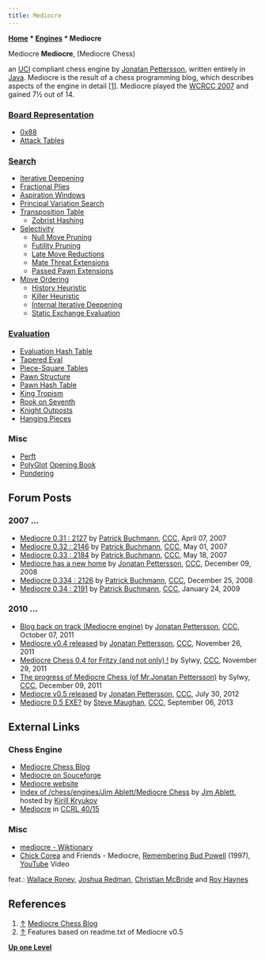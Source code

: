 ```yaml
---
title: Mediocre
---
```

**[Home](Home "Home") \* [Engines](Engines "Engines") \* Mediocre**



 [](http://mediocrechess.blogspot.com/) Mediocre 
**Mediocre**, (Mediocre Chess)  

an [UCI](UCI "UCI") compliant chess engine by [Jonatan Pettersson](Jonatan_Pettersson "Jonatan Pettersson"), written entirely in [Java](Java "Java"). Mediocre is the result of a chess programming blog, which describes aspects of the engine in detail <a id="cite-note-1" href="#cite-ref-1">[1]</a>. Mediocre played the [WCRCC 2007](WCRCC_2007 "WCRCC 2007") and gained 7½ out of 14.



### [Board Representation](Board_Representation "Board Representation")


* [0x88](0x88 "0x88")
* [Attack Tables](Attack_and_Defend_Maps "Attack and Defend Maps")


### [Search](Search "Search")


* [Iterative Deepening](Iterative_Deepening "Iterative Deepening")
* [Fractional Plies](Depth#FractionalPlies "Depth")
* [Aspiration Windows](Aspiration_Windows "Aspiration Windows")
* [Principal Variation Search](Principal_Variation_Search "Principal Variation Search")
* [Transposition Table](Transposition_Table "Transposition Table")
	+ [Zobrist Hashing](Zobrist_Hashing "Zobrist Hashing")
* [Selectivity](Selectivity "Selectivity")
	+ [Null Move Pruning](Null_Move_Pruning "Null Move Pruning")
	+ [Futility Pruning](Futility_Pruning "Futility Pruning")
	+ [Late Move Reductions](Late_Move_Reductions "Late Move Reductions")
	+ [Mate Threat Extensions](Mate_Threat_Extensions "Mate Threat Extensions")
	+ [Passed Pawn Extensions](Passed_Pawn_Extensions "Passed Pawn Extensions")
* [Move Ordering](Move_Ordering "Move Ordering")
	+ [History Heuristic](History_Heuristic "History Heuristic")
	+ [Killer Heuristic](Killer_Heuristic "Killer Heuristic")
	+ [Internal Iterative Deepening](Internal_Iterative_Deepening "Internal Iterative Deepening")
	+ [Static Exchange Evaluation](Static_Exchange_Evaluation "Static Exchange Evaluation")


### [Evaluation](Evaluation "Evaluation")


* [Evaluation Hash Table](Evaluation_Hash_Table "Evaluation Hash Table")
* [Tapered Eval](Tapered_Eval "Tapered Eval")
* [Piece-Square Tables](Piece-Square_Tables "Piece-Square Tables")
* [Pawn Structure](Pawn_Structure "Pawn Structure")
* [Pawn Hash Table](Pawn_Hash_Table "Pawn Hash Table")
* [King Tropism](King_Safety#KingTropism "King Safety")
* [Rook on Seventh](Rook_on_Seventh "Rook on Seventh")
* [Knight Outposts](Outposts "Outposts")
* [Hanging Pieces](Hanging_Piece "Hanging Piece")


### Misc


* [Perft](Perft "Perft")
* [PolyGlot](PolyGlot "PolyGlot") [Opening Book](Opening_Book "Opening Book")
* [Pondering](Pondering "Pondering")


## Forum Posts


### 2007 ...


* [Mediocre 0.31 : 2127](http://www.talkchess.com/forum3/viewtopic.php?f=6&t=12937) by [Patrick Buchmann](Patrick_Buchmann "Patrick Buchmann"), [CCC](CCC "CCC"), April 07, 2007
* [Mediocre 0.32 : 2146](http://www.talkchess.com/forum3/viewtopic.php?f=6&t=13517) by [Patrick Buchmann](Patrick_Buchmann "Patrick Buchmann"), [CCC](CCC "CCC"), May 01, 2007
* [Mediocre 0.33 : 2184](http://www.talkchess.com/forum3/viewtopic.php?f=6&t=13870) by [Patrick Buchmann](Patrick_Buchmann "Patrick Buchmann"), [CCC](CCC "CCC"), May 18, 2007
* [Mediocre has a new home](http://www.talkchess.com/forum3/viewtopic.php?f=2&t=25326) by [Jonatan Pettersson](Jonatan_Pettersson "Jonatan Pettersson"), [CCC](CCC "CCC"), December 09, 2008
* [Mediocre 0.334 : 2126](http://www.talkchess.com/forum3/viewtopic.php?f=6&t=25630) by [Patrick Buchmann](Patrick_Buchmann "Patrick Buchmann"), [CCC](CCC "CCC"), December 25, 2008
* [Mediocre 0.34 : 2191](http://www.talkchess.com/forum3/viewtopic.php?f=6&t=26201) by [Patrick Buchmann](Patrick_Buchmann "Patrick Buchmann"), [CCC](CCC "CCC"), January 24, 2009


### 2010 ...


* [Blog back on track (Mediocre engine)](http://www.talkchess.com/forum3/viewtopic.php?f=2&t=40671) by [Jonatan Pettersson](Jonatan_Pettersson "Jonatan Pettersson"), [CCC](CCC "CCC"), October 07, 2011
* [Mediocre v0.4 released](http://www.talkchess.com/forum3/viewtopic.php?f=2&t=41223) by [Jonatan Pettersson](Jonatan_Pettersson "Jonatan Pettersson"), [CCC](CCC "CCC"), November 26, 2011
* [Mediocre Chess 0.4 for Fritzy (and not only) !](http://www.talkchess.com/forum3/viewtopic.php?f=2&t=41257) by Sylwy, [CCC](CCC "CCC"), November 29, 2011
* [The progress of Mediocre Chess (of Mr.Jonatan Pettersson)](http://www.talkchess.com/forum3/viewtopic.php?f=6&t=41394) by Sylwy, [CCC](CCC "CCC"), December 09, 2011
* [Mediocre v0.5 released](http://www.talkchess.com/forum3/viewtopic.php?f=2&t=44633) by [Jonatan Pettersson](Jonatan_Pettersson "Jonatan Pettersson"), [CCC](CCC "CCC"), July 30, 2012
* [Mediocre 0.5 EXE?](http://www.talkchess.com/forum3/viewtopic.php?f=2&t=49262) by [Steve Maughan](Steve_Maughan "Steve Maughan"), [CCC](CCC "CCC"), September 06, 2013


## External Links


### Chess Engine


* [Mediocre Chess Blog](http://mediocrechess.blogspot.com/)
* [Mediocre on Souceforge](https://sourceforge.net/p/mediocrechess/wiki/Home/)
* [Mediocre website](http://mediocrechess.sourceforge.net/)
* [Index of /chess/engines/Jim Ablett/Mediocre Chess](http://kirr.homeunix.org/chess/engines/Jim%20Ablett/MEDIOCRE%20CHESS/) by [Jim Ablett](Jim_Ablett "Jim Ablett"), hosted by [Kirill Kryukov](Kirill_Kryukov "Kirill Kryukov")
* [Mediocre](http://ccrl.chessdom.com/ccrl/4040/cgi/compare_engines.cgi?family=Mediocre&print=Rating+list&print=Results+table&print=LOS+table&print=Ponder+hit+table&print=Eval+difference+table&print=Comopp+gamenum+table&print=Overlap+table&print=Score+with+common+opponents) in [CCRL 40/15](CCRL "CCRL")


### Misc


* [mediocre - Wiktionary](https://en.wiktionary.org/wiki/mediocre)
* [Chick Corea](Category:Chick_Corea "Category:Chick Corea") and Friends - Mediocre, [Remembering Bud Powell](https://en.wikipedia.org/wiki/Remembering_Bud_Powell) (1997), [YouTube](https://en.wikipedia.org/wiki/YouTube) Video


 feat.: [Wallace Roney](https://en.wikipedia.org/wiki/Wallace_Roney), [Joshua Redman](https://en.wikipedia.org/wiki/Joshua_Redman), [Christian McBride](https://en.wikipedia.org/wiki/Christian_McBride) and [Roy Haynes](https://en.wikipedia.org/wiki/Roy_Haynes)
 
## References


1. <a id="cite-ref-1" href="#cite-note-1">↑</a> [Mediocre Chess Blog](http://mediocrechess.blogspot.com/)
2. <a id="cite-ref-2" href="#cite-note-2">↑</a> Features based on readme.txt of Mediocre v0.5

**[Up one Level](Engines "Engines")**







 
